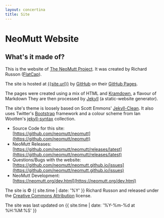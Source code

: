 ```yaml
---
layout: concertina
title: Site
---
```


# NeoMutt Website

## What's it made of?

This is the website of [The NeoMutt Project](/about.html). It was
created by Richard Russon ([FlatCap](https://github.com/flatcap)).

The site is hosted at [{{site.url}}]({{site.url}})
by [GitHub](https://github.com/) on their [GitHub Pages](https://pages.github.com/).

The pages were created using a mix of HTML and
[Kramdown](https://kramdown.gettalong.org/quickref.html), a flavour of Markdown
They are then processed by [Jekyll](https://jekyllrb.com/) (a static-website generator).

The site's theme is loosely based on Scott Emmons'
[Jekyll-Clean](https://github.com/scotte/jekyll-clean).
It also uses Twitter's [Bootstrap](https://getbootstrap.com)
framework and a colour scheme from Ian Wootten's
[jekyll-syntax](https://github.com/iwootten/jekyll-syntax) collection.

- Source Code for this site:  
  [https://github.com/neomutt/neomutt](https://github.com/neomutt/neomutt)
- NeoMutt Releases:  
  [https://github.com/neomutt/neomutt/releases/latest](https://github.com/neomutt/neomutt/releases/latest)
- Questions/Bugs with the website:  
  [https://github.com/neomutt/neomutt.github.io/issues](https://github.com/neomutt/neomutt.github.io/issues)
- NeoMutt Development:  
  [https://neomutt.org/dev.html](https://neomutt.org/dev.html)

The site is &copy; {{ site.time | date: '%Y' }} Richard Russon and released
under the
[Creative Commons Attribution](https://github.com/neomutt/neomutt.github.io/blob/master/LICENSE.md#creative-commons)
license.

The site was last updated on {{ site.time | date: '%Y-%m-%d at %H:%M:%S' }}

